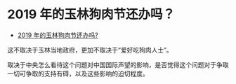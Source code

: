 # 2019 年的玉林狗肉节还办吗？

- [2019 年的玉林狗肉节还办吗?](https://www.zhihu.com/question/325775086/answer/704501276)


这不取决于玉林当地政府，更加不取决于“爱好吃狗肉人士”。

取决于中央怎么看待这个问题对中国国际声望的影响，是否觉得这个问题对于争取一切可争取的支持有碍，以及这些影响的迫切程度。